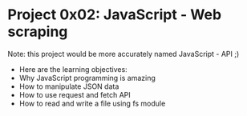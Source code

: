 # Project 0x02: JavaScript - Web scraping
Note: this project would be more accurately named JavaScript - API ;)
- Here are the learning objectives:
- Why JavaScript programming is amazing
- How to manipulate JSON data
- How to use request and fetch API
- How to read and write a file using fs module
